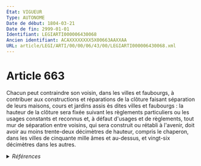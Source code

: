 ```yaml
---
État: VIGUEUR
Type: AUTONOME
Date de début: 1804-03-21
Date de fin: 2999-01-01
Identifiant: LEGIARTI000006430068
Ancien identifiant: ACAXXXXXXXX5X00663AAXXAA
URL: article/LEGI/ARTI/00/00/06/43/00/LEGIARTI000006430068.xml
---
```


<h1>Article 663</h1>

Chacun peut contraindre son voisin, dans les villes et faubourgs, à contribuer
aux constructions et réparations de la clôture faisant séparation de leurs
maisons, cours et jardins assis ès dites villes et faubourgs : la hauteur de la
clôture sera fixée suivant les règlements particuliers ou les usages constants
et reconnus et, à défaut d'usages et de règlements, tout mur de séparation entre
voisins, qui sera construit ou rétabli à l'avenir, doit avoir au moins
trente-deux décimètres de hauteur, compris le chaperon, dans les villes de
cinquante mille âmes et au-dessus, et vingt-six décimètres dans les autres.


<details>
  <summary><em>Références</em></summary>

  <h2>Références faites par l'article</h2>
  
  <ul>
    <li>
      CODIFICATION source Loi 1804-01-31
    </li>
    <li>
      CREATION source Loi 1804-01-31 promulguée le 10 février 1804
    </li>
  </ul>
</details>
